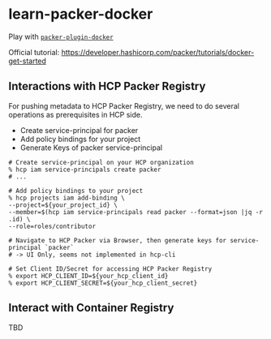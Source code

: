 # learn-packer-docker
Play with [`packer-plugin-docker`](https://github.com/hashicorp/packer-plugin-docker)

Official tutorial: <https://developer.hashicorp.com/packer/tutorials/docker-get-started>

## Interactions with HCP Packer Registry
For pushing metadata to HCP Packer Registry, we need to do several operations as prerequisites in HCP side.
- Create service-principal for packer
- Add policy bindings for your project
- Generate Keys of packer service-principal

```shell
# Create service-principal on your HCP organization
% hcp iam service-principals create packer
# ...

# Add policy bindings to your project
% hcp projects iam add-binding \
--project=${your_project_id} \
--member=$(hcp iam service-principals read packer --format=json |jq -r .id) \
--role=roles/contributor

# Navigate to HCP Packer via Browser, then generate keys for service-principal `packer`
# -> UI Only, seems not implemented in hcp-cli

# Set Client ID/Secret for accessing HCP Packer Registry
% export HCP_CLIENT_ID=${your_hcp_client_id}
% export HCP_CLIENT_SECRET=${your_hcp_client_secret}
```

## Interact with Container Registry
TBD
